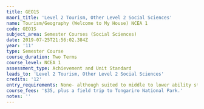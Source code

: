 ```yaml
---
title: GEO1S
maori_title: 'Level 2 Tourism, Other Level 2 Social Sciences'
name: Tourism/Geography (Welcome to My House) NCEA 1
code: GEO1S
subject_area: Semester Courses (Social Sciences)
date: 2019-07-25T21:56:02.384Z
year: '11'
type: Semester Course
course_duration: Two Terms
course_level: NCEA 1
assessment_type: Achievement and Unit Standard
leads_to: 'Level 2 Tourism, Other Level 2 Social Sciences'
credits: '12'
entry_requirements: None- although suited to middle to lower ability students.
course_fees: '$35, plus a field trip to Tongariro National Park.'
notes: ''
---
```



